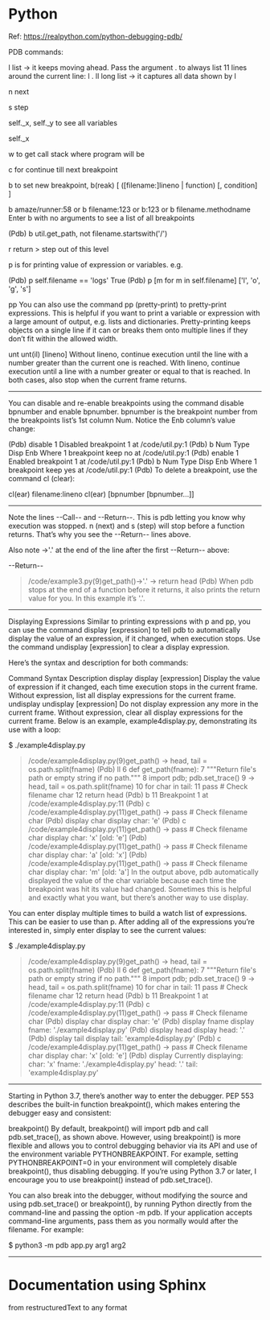 # Python
Ref: https://realpython.com/python-debugging-pdb/

PDB commands:

l list -> it keeps moving ahead. Pass the argument . to always list 11 lines around the current line: l .
ll long list -> it captures all data shown by l

n next

s step

self._x, self._y  to see all variables

self._x

w to get call stack where program will be

c for continue till next breakpoint

b to set new breakpoint, b(reak) [ ([filename:]lineno | function) [, condition] ]

b amaze/runner:58    or     b filename:123    or         b:123    or    b  filename.methodname
Enter b with no arguments to see a list of all breakpoints

(Pdb) b util.get_path, not filename.startswith('/')

r return > step out of this level

p is for printing value of expression or variables.  e.g. 

(Pdb) p self.filename == 'logs'
True
(Pdb) p [m for m in self.filename]
['l', 'o', 'g', 's']


pp You can also use the command pp (pretty-print) to pretty-print expressions. This is helpful if you want to print a variable or expression with a large amount of output, e.g. lists and dictionaries. Pretty-printing keeps objects on a single line if it can or breaks them onto multiple lines if they don’t fit within the allowed width.

unt	unt(il) [lineno]	Without lineno, continue execution until the line with a number greater than the current one is reached. With lineno, continue execution until a line with a number greater or equal to that is reached. In both cases, also stop when the current frame returns.

--------------------
You can disable and re-enable breakpoints using the command disable bpnumber and enable bpnumber. bpnumber is the breakpoint number from the breakpoints list’s 1st column Num. Notice the Enb column’s value change:

(Pdb) disable 1
Disabled breakpoint 1 at /code/util.py:1
(Pdb) b
Num Type         Disp Enb   Where
1   breakpoint   keep no    at /code/util.py:1
(Pdb) enable 1
Enabled breakpoint 1 at /code/util.py:1
(Pdb) b
Num Type         Disp Enb   Where
1   breakpoint   keep yes   at /code/util.py:1
(Pdb) 
To delete a breakpoint, use the command cl (clear):

cl(ear) filename:lineno
cl(ear) [bpnumber [bpnumber...]]

--------------------

Note the lines --Call-- and --Return--. This is pdb letting you know why execution was stopped. n (next) and s (step) will stop before a function returns. That’s why you see the --Return-- lines above.

Also note ->'.' at the end of the line after the first --Return-- above:

--Return--
> /code/example3.py(9)get_path()->'.'
-> return head
(Pdb) 
When pdb stops at the end of a function before it returns, it also prints the return value for you. In this example it’s '.'.

-------------------------
Displaying Expressions
Similar to printing expressions with p and pp, you can use the command display [expression] to tell pdb to automatically display the value of an expression, if it changed, when execution stops. Use the command undisplay [expression] to clear a display expression.

Here’s the syntax and description for both commands:

Command	Syntax	Description
display	display [expression]	Display the value of expression if it changed, each time execution stops in the current frame. Without expression, list all display expressions for the current frame.
undisplay	undisplay [expression]	Do not display expression any more in the current frame. Without expression, clear all display expressions for the current frame.
Below is an example, example4display.py, demonstrating its use with a loop:

$ ./example4display.py 
> /code/example4display.py(9)get_path()
-> head, tail = os.path.split(fname)
(Pdb) ll
  6     def get_path(fname):
  7         """Return file's path or empty string if no path."""
  8         import pdb; pdb.set_trace()
  9  ->     head, tail = os.path.split(fname)
 10         for char in tail:
 11             pass  # Check filename char
 12         return head
(Pdb) b 11
Breakpoint 1 at /code/example4display.py:11
(Pdb) c
> /code/example4display.py(11)get_path()
-> pass  # Check filename char
(Pdb) display char
display char: 'e'
(Pdb) c
> /code/example4display.py(11)get_path()
-> pass  # Check filename char
display char: 'x'  [old: 'e']
(Pdb) 
> /code/example4display.py(11)get_path()
-> pass  # Check filename char
display char: 'a'  [old: 'x']
(Pdb) 
> /code/example4display.py(11)get_path()
-> pass  # Check filename char
display char: 'm'  [old: 'a']
In the output above, pdb automatically displayed the value of the char variable because each time the breakpoint was hit its value had changed. Sometimes this is helpful and exactly what you want, but there’s another way to use display.

You can enter display multiple times to build a watch list of expressions. This can be easier to use than p. After adding all of the expressions you’re interested in, simply enter display to see the current values:

$ ./example4display.py 
> /code/example4display.py(9)get_path()
-> head, tail = os.path.split(fname)
(Pdb) ll
  6     def get_path(fname):
  7         """Return file's path or empty string if no path."""
  8         import pdb; pdb.set_trace()
  9  ->     head, tail = os.path.split(fname)
 10         for char in tail:
 11             pass  # Check filename char
 12         return head
(Pdb) b 11
Breakpoint 1 at /code/example4display.py:11
(Pdb) c
> /code/example4display.py(11)get_path()
-> pass  # Check filename char
(Pdb) display char
display char: 'e'
(Pdb) display fname
display fname: './example4display.py'
(Pdb) display head
display head: '.'
(Pdb) display tail
display tail: 'example4display.py'
(Pdb) c
> /code/example4display.py(11)get_path()
-> pass  # Check filename char
display char: 'x'  [old: 'e']
(Pdb) display
Currently displaying:
char: 'x'
fname: './example4display.py'
head: '.'
tail: 'example4display.py'

--------------------------
Starting in Python 3.7, there’s another way to enter the debugger. PEP 553 describes the built-in function breakpoint(), which makes entering the debugger easy and consistent:

breakpoint()
By default, breakpoint() will import pdb and call pdb.set_trace(), as shown above. However, using breakpoint() is more flexible and allows you to control debugging behavior via its API and use of the environment variable PYTHONBREAKPOINT. For example, setting PYTHONBREAKPOINT=0 in your environment will completely disable breakpoint(), thus disabling debugging. If you’re using Python 3.7 or later, I encourage you to use breakpoint() instead of pdb.set_trace().

You can also break into the debugger, without modifying the source and using pdb.set_trace() or breakpoint(), by running Python directly from the command-line and passing the option -m pdb. If your application accepts command-line arguments, pass them as you normally would after the filename. For example:

$ python3 -m pdb app.py arg1 arg2

---------------------------


# Documentation using Sphinx
from restructuredText to any format
